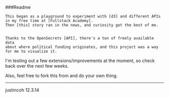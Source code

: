 ###Readme

```
This began as a playground to experiment with [d3] and different APIs in my free time at [Fullstack Academy].
Then [this] story ran in the news, and curiosity got the best of me.


Thanks to the OpenSecrets [API], there's a ton of freely available data
about where political funding originates, and this project was a way for me to visualize it.
```

I'm testing out a few extensions/improvements at the moment, so check back over the next few weeks.

Also, feel free to fork this from and do your own thing.

***
justincoh 12.3.14



[d3]:http://www.d3js.org
[this]:http://www.salon.com/2014/11/19/house_republicans_just_passed_a_bill_forbidding_scientists_from_advising_the_epa_on_their_own_research/
[Fullstack Academy]:http://www.fullstackacademy.com/
[API]:http://www.opensecrets.org/resources/create/